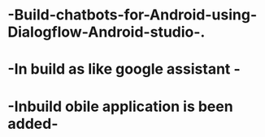 # -Build-chatbots-for-Android-using-Dialogflow-Android-studio-.

# -In build as like google assistant -

# -Inbuild obile application is been added-
